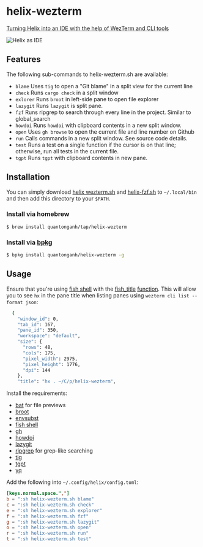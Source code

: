 # helix-wezterm

[Turning Helix into an IDE with the help of WezTerm and CLI tools](https://quantonganh.com/2023/08/19/turn-helix-into-ide.md)

![Helix as IDE](https://github.com/quantonganh/blog-posts/blob/main/2023/08/19/hx-ide.gif)

## Features

The following sub-commands to helix-wezterm.sh are available:

 * `blame` Uses `tig` to open a "Git blame" in a split view for the current line
 * `check` Runs `cargo check` in a split window
 * `exlorer` Runs `broot` in left-side pane to open file explorer
 * `lazygit` Runs `lazygit` is split pane.
 * `fzf` Runs ripgrep to search through every line in the project. Similar to global_search
 * `howdoi` Runs `howdoi` with clipboard contents in a new split window.
 * `open` Uses `gh browse` to open the current file and line number on Github
 * `run` Calls commands in a new split window. See source code details.
 * `test` Runs a test on a single function if the cursor is on that line; otherwise, run all tests in the current file.
 * `tgpt` Runs `tgpt` with clipboard contents in new pane.

## Installation

You can simply download [helix wezterm.sh](./helix-wezterm.sh) and [helix-fzf.sh](./helix-fzf.sh) to `~/.local/bin` and then add this directory to your `$PATH`.

### Install via homebrew

```
$ brew install quantonganh/tap/helix-wezterm
```

### Install via [bpkg](https://github.com/bpkg/bpkg)

```sh
$ bpkg install quantonganh/helix-wezterm -g
```

## Usage

Ensure that you're using [fish shell](https://fishshell.com/) with the [fish_title](https://fishshell.com/docs/current/cmds/fish_title.html) [function](https://github.com/fish-shell/fish-shell/blob/master/share/functions/fish_title.fish). This will allow you to see `hx` in the pane title when listing panes using `wezterm cli list --format json`:

```sh
  {
    "window_id": 0,
    "tab_id": 167,
    "pane_id": 350,
    "workspace": "default",
    "size": {
      "rows": 48,
      "cols": 175,
      "pixel_width": 2975,
      "pixel_height": 1776,
      "dpi": 144
    },
    "title": "hx . ~/C/p/helix-wezterm",
```

Install the requirements:

- [bat](https://github.com/sharkdp/bat) for file previews
- [broot](https://github.com/Canop/broot)
- [envsubst](https://www.gnu.org/software/gettext/manual/html_node/envsubst-Invocation.html)
- [fish shell](https://fishshell.com/)
- [gh](https://cli.github.com/)
- [howdoi](https://github.com/gleitz/howdoi)
- [lazygit](https://github.com/jesseduffield/lazygit)
- [ripgrep](https://github.com/BurntSushi/ripgrep) for grep-like searching
- [tig](https://jonas.github.io/tig/)
- [tgpt](https://github.com/aandrew-me/tgpt)
- [yq](https://github.com/mikefarah/yq)

Add the following into `~/.config/helix/config.toml`:

```toml
[keys.normal.space.","]
b = ":sh helix-wezterm.sh blame"
c = ":sh helix-wezterm.sh check"
e = ":sh helix-wezterm.sh explorer"
f = ":sh helix-wezterm.sh fzf"
g = ":sh helix-wezterm.sh lazygit"
o = ":sh helix-wezterm.sh open"
r = ":sh helix-wezterm.sh run"
t = ":sh helix-wezterm.sh test"
```
